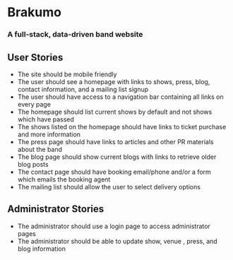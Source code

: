 # Brakumo
### A full-stack, data-driven band website

## User Stories
* The site should be mobile friendly
* The user should see a homepage with links to shows, press, blog, contact information, and a mailing list signup
* The user should have access to a navigation bar containing all links on every page
* The homepage should list current shows by default and not shows which have passed
* The shows listed on the homepage should have links to ticket purchase and more information
* The press page should have links to articles and other PR materials about the band
* The blog page should show current blogs with links to retrieve older blog posts
* The contact page should have booking email/phone and/or a form which emails the booking agent
* The mailing list should allow the user to select delivery options

## Administrator Stories
* The administrator should use a login page to access administrator pages
* The administrator should be able to update show, venue , press, and blog information

